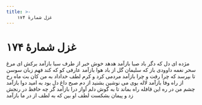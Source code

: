 ```yaml
---
title: >-
    غزل شمارهٔ ۱۷۴
---
```

# غزل شمارهٔ ۱۷۴

مژده ای دل که دگر باد صبا بازآمد
هدهد خوش خبر از طرف سبا بازآمد
برکش ای مرغ سحر نغمه داوودی باز
که سلیمان گل از باد هوا بازآمد
عارفی کو که کند فهم زبان سوسن
تا بپرسد که چرا رفت و چرا بازآمد
مردمی کرد و کرم لطف خداداد به من
کان بت ماه رخ از راه وفا بازآمد
لاله بوی می نوشین بشنید از دم صبح
داغ دل بود به امید دوا بازآمد
چشم من در ره این قافله راه بماند
تا به گوش دلم آواز درا بازآمد
گر چه حافظ در رنجش زد و پیمان بشکست
لطف او بین که به لطف از در ما بازآمد
